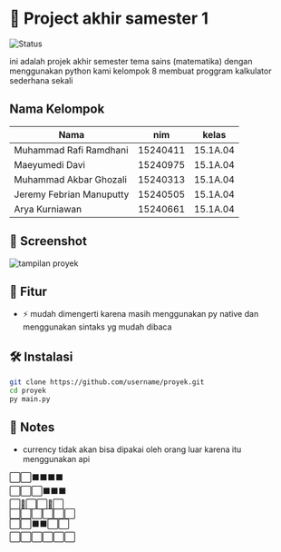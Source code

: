 # 🌟 Project akhir samester 1

![Status](https://img.shields.io/badge/status-Act/ive-blue)

ini adalah projek akhir semester tema sains (matematika) dengan menggunakan python kami kelompok 8 membuat proggram
kalkulator sederhana sekali

## Nama Kelompok

| Nama                     | nim      | kelas    |
| ------------------------ | -------- | -------- |
| Muhammad Rafi Ramdhani   | 15240411 | 15.1A.04 |
| Maeyumedi Davi           | 15240975 | 15.1A.04 |
| Muhammad Akbar Ghozali   | 15240313 | 15.1A.04 |
| Jeremy Febrian Manuputty | 15240505 | 15.1A.04 |
| Arya Kurniawan           | 15240661 | 15.1A.04 |

## 📸 Screenshot

![tampilan proyek](/projek.png)

## 🚀 Fitur

- ⚡ mudah dimengerti karena masih menggunakan py native dan menggunakan sintaks yg mudah dibaca

## 🛠 Instalasi

```bash
git clone https://github.com/username/proyek.git
cd proyek
py main.py
```

## 📝 Notes

- currency tidak akan bisa dipakai oleh orang luar karena itu menggunakan api

⬜⬜⬛⬛⬛⬛  
⬜⬜⬜⬛⬛⬛  
⬜🔳⬜⬜🔳⬜  
⬜⬜⬜⬜⬜⬜  
⬜⬜⬛⬛⬜⬜  
⬜⬜⬜⬜⬜⬜
